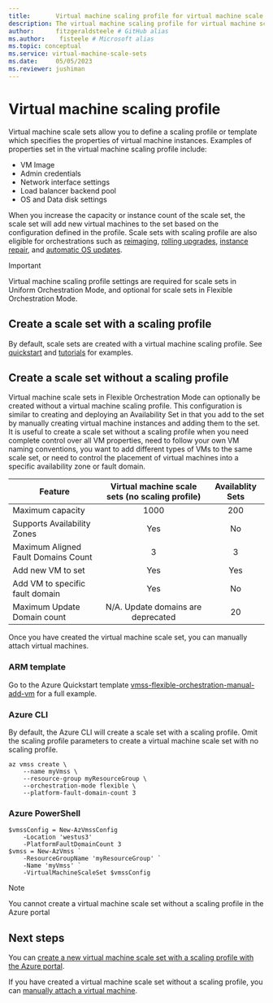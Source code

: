 ```yaml
---
title:       Virtual machine scaling profile for virtual machine scale sets 
description: The virtual machine scaling profile for virtual machine scale sets define the vm configuration you want to use when adding instances to the scale set via autoscaling 
author:      fitzgeraldsteele # GitHub alias
ms.author:    fisteele # Microsoft alias
ms.topic: conceptual
ms.service: virtual-machine-scale-sets
ms.date:     05/05/2023
ms.reviewer: jushiman
---
```


# Virtual machine scaling profile

Virtual machine scale sets allow you to define a scaling profile or template which specifies the properties of virtual machine instances. Examples of properties set in the virtual machine scaling profile include:

- VM Image
- Admin credentials
- Network interface settings
- Load balancer backend pool
- OS and Data disk settings

When you increase the capacity or instance count of the scale set, the scale set will add new virtual machines to the set based on the configuration defined in the profile. Scale sets with scaling profile are also eligible for orchestrations such as [reimaging](/rest/api/compute/virtual-machine-scale-sets/reimage), [rolling upgrades](/rest/api/compute/virtual-machine-scale-set-rolling-upgrades), [instance repair](virtual-machine-scale-sets-automatic-instance-repairs.md), and [automatic OS updates](virtual-machine-scale-sets-automatic-upgrade.md).

> [!IMPORTANT] 
> Virtual machine scaling profile settings are required for scale sets in Uniform Orchestration Mode, and optional for scale sets in Flexible Orchestration Mode.

## Create a scale set with a scaling profile
By default, scale sets are created with a virtual machine scaling profile. See [quickstart](quick-create-portal.md) and [tutorials](tutorial-create-and-manage-cli.md) for examples.

## Create a scale set without a scaling profile

Virtual machine scale sets in Flexible Orchestration Mode can optionally be created without a virtual machine scaling profile. This configuration is similar to creating and deploying an Availability Set in that you add to the set by manually creating virtual machine instances and adding them to the set. It is useful to create a scale set without a scaling profile when you need complete control over all VM properties, need to follow your own VM naming conventions, you want to add different types of VMs to the same scale set, or need to control the placement of virtual machines into a specific availability zone or fault domain.

|Feature |Virtual machine scale sets (no scaling profile) |Availablity Sets |
| -------- | :--------: | :--------: |
|Maximum capacity   |1000|200|
|Supports Availability Zones|Yes|No|
|Maximum Aligned Fault Domains Count|3|3|
|Add new VM to set |Yes|Yes|
|Add VM to specific fault domain|Yes|No|
|Maximum Update Domain count|N/A. Update domains are deprecated|20|

Once you have created the virtual machine scale set, you can manually attach virtual machines.

### ARM template

Go to the Azure Quickstart template [vmss-flexible-orchestration-manual-add-vm](https://github.com/Azure/azure-quickstart-templates/tree/master/quickstarts/microsoft.compute/vmss-flexible-orchestration-manual-add-vm) for a full example.

### Azure CLI

By default, the Azure CLI will create a scale set with a scaling profile. Omit the scaling profile parameters to create a virtual machine scale set with no scaling profile.

```azurecli-interactive
az vmss create \
	--name myVmss \
	--resource-group myResourceGroup \
	--orchestration-mode flexible \
	--platform-fault-domain-count 3 
```

### Azure PowerShell

```azurepowershell-interactive
$vmssConfig = New-AzVmssConfig 
	-Location 'westus3' 
	-PlatformFaultDomainCount 3 
$vmss = New-AzVmss `
	-ResourceGroupName 'myResourceGroup' `
	-Name 'myVmss' `
	-VirtualMachineScaleSet $vmssConfig
```

> [!NOTE]
> You cannot create a virtual machine scale set without a scaling profile in the Azure portal

## Next steps
You can [create a new virtual machine scale set with a scaling profile with the Azure portal](quick-create-portal.md).

If you have created a virtual machine scale set without a scaling profile, you can [manually attach a virtual machine](virtual-machine-scale-sets-attach-detach-vm.md).
